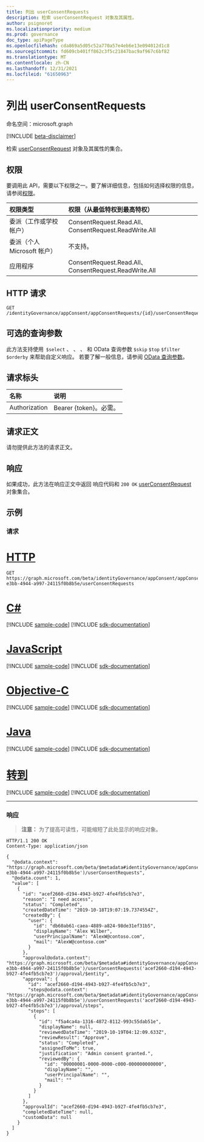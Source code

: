 ```yaml
---
title: 列出 userConsentRequests
description: 检索 userConsentRequest 对象及其属性。
author: psignoret
ms.localizationpriority: medium
ms.prod: governance
doc_type: apiPageType
ms.openlocfilehash: cda869a5d05c52a770a57e4eb6e13e094012d1c8
ms.sourcegitcommit: fd609cb401ff862c3f5c21847bac9af967c6bf82
ms.translationtype: MT
ms.contentlocale: zh-CN
ms.lasthandoff: 12/31/2021
ms.locfileid: "61650963"
---
```

# <a name="list-userconsentrequests"></a>列出 userConsentRequests
命名空间：microsoft.graph

[!INCLUDE [beta-disclaimer](../../includes/beta-disclaimer.md)]

检索 [userConsentRequest](../resources/userconsentrequest.md) 对象及其属性的集合。

## <a name="permissions"></a>权限
要调用此 API，需要以下权限之一。要了解详细信息，包括如何选择权限的信息，请参阅[权限](/graph/permissions-reference)。

|权限类型|权限（从最低特权到最高特权）|
|:---|:---|
|委派（工作或学校帐户）|ConsentRequest.Read.All、ConsentRequest.ReadWrite.All|
|委派（个人 Microsoft 帐户）|不支持。|
|应用程序|ConsentRequest.Read.All、ConsentRequest.ReadWrite.All|

## <a name="http-request"></a>HTTP 请求

<!-- {
  "blockType": "ignored"
}
-->
``` http
GET /identityGovernance/appConsent/appConsentRequests/{id}/userConsentRequests
```

## <a name="optional-query-parameters"></a>可选的查询参数
此方法支持使用  `$select` 、 、 、 和 OData 查询参数 `$skip` `$top` `$filter` `$orderby` 来帮助自定义响应。 若要了解一般信息，请参阅 [OData 查询参数](/graph/query-parameters)。

## <a name="request-headers"></a>请求标头
|名称|说明|
|:---|:---|
|Authorization|Bearer {token}。必需。|

## <a name="request-body"></a>请求正文
请勿提供此方法的请求正文。

## <a name="response"></a>响应

如果成功，此方法在响应正文中返回 响应代码和 `200 OK` [userConsentRequest](../resources/userconsentrequest.md) 对象集合。

## <a name="examples"></a>示例

### <a name="request"></a>请求

# <a name="http"></a>[HTTP](#tab/http)
<!-- {
  "blockType": "request",
  "name": "list_userconsentrequest"
}
-->
``` http
GET https://graph.microsoft.com/beta/identityGovernance/appConsent/appConsentRequests/ee245379-e3bb-4944-a997-24115f0b8b5e/userConsentRequests
```
# <a name="c"></a>[C#](#tab/csharp)
[!INCLUDE [sample-code](../includes/snippets/csharp/list-userconsentrequest-csharp-snippets.md)]
[!INCLUDE [sdk-documentation](../includes/snippets/snippets-sdk-documentation-link.md)]

# <a name="javascript"></a>[JavaScript](#tab/javascript)
[!INCLUDE [sample-code](../includes/snippets/javascript/list-userconsentrequest-javascript-snippets.md)]
[!INCLUDE [sdk-documentation](../includes/snippets/snippets-sdk-documentation-link.md)]

# <a name="objective-c"></a>[Objective-C](#tab/objc)
[!INCLUDE [sample-code](../includes/snippets/objc/list-userconsentrequest-objc-snippets.md)]
[!INCLUDE [sdk-documentation](../includes/snippets/snippets-sdk-documentation-link.md)]

# <a name="java"></a>[Java](#tab/java)
[!INCLUDE [sample-code](../includes/snippets/java/list-userconsentrequest-java-snippets.md)]
[!INCLUDE [sdk-documentation](../includes/snippets/snippets-sdk-documentation-link.md)]

# <a name="go"></a>[转到](#tab/go)
[!INCLUDE [sample-code](../includes/snippets/go/list-userconsentrequest-go-snippets.md)]
[!INCLUDE [sdk-documentation](../includes/snippets/snippets-sdk-documentation-link.md)]

---



### <a name="response"></a>响应
>**注意：** 为了提高可读性，可能缩短了此处显示的响应对象。
<!-- {
  "blockType": "response",
  "truncated": true,
  "@odata.type": "Collection(microsoft.graph.userConsentRequest)"
}
-->
``` http
HTTP/1.1 200 OK
Content-Type: application/json

{
  "@odata.context": "https://graph.microsoft.com/beta/$metadata#identityGovernance/appConsent/appConsentRequests('ee245379-e3bb-4944-a997-24115f0b8b5e')/userConsentRequests",
  "@odata.count": 1,
  "value": [
    {
      "id": "acef2660-d194-4943-b927-4fe4fb5cb7e3",
      "reason": "I need access",
      "status": "Completed",
      "createdDateTime": "2019-10-18T19:07:19.7374554Z",
      "createdBy": {
        "user": {
          "id": "db60ab61-caea-4889-a824-98de31ef31b5",
          "displayName": "Alex Wilber",
          "userPrincipalName": "AlexW@contoso.com",
          "mail": "AlexW@contoso.com"
        }
      },
      "approval@odata.context": "https://graph.microsoft.com/beta/$metadata#identityGovernance/appConsent/appConsentRequests('ee245379-e3bb-4944-a997-24115f0b8b5e')/userConsentRequests('acef2660-d194-4943-b927-4fe4fb5cb7e3')/approval/$entity",
      "approval": {
        "id": "acef2660-d194-4943-b927-4fe4fb5cb7e3",
        "steps@odata.context": "https://graph.microsoft.com/beta/$metadata#identityGovernance/appConsent/appConsentRequests('ee245379-e3bb-4944-a997-24115f0b8b5e')/userConsentRequests('acef2660-d194-4943-b927-4fe4fb5cb7e3')/approval/steps",
        "steps": [
          {
            "id": "f5a4ca4a-1316-4872-8112-993c55dab51e",
            "displayName": null,
            "reviewedDateTime": "2019-10-19T04:12:09.633Z",
            "reviewResult": "Approve",
            "status": "Completed",
            "assignedToMe": true,
            "justification": "Admin consent granted.",
            "reviewedBy": {
              "id": "00000001-0000-0000-c000-000000000000",
              "displayName": "",
              "userPrincipalName": "",
              "mail": ""
            }
          }
        ]
      },
      "approvalId": "acef2660-d194-4943-b927-4fe4fb5cb7e3",
      "completedDateTime": null,
      "customData": null
    }
  ]
}
```
